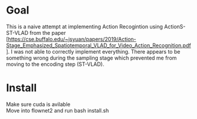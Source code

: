 # Goal 
This is a naive attempt at implementing Action Recogintion using ActionS-ST-VLAD from the paper [https://cse.buffalo.edu/~jsyuan/papers/2019/Action-Stage_Emphasized_Spatiotemporal_VLAD_for_Video_Action_Recognition.pdf].  I was not able to correctly implement everything.  There appears to be something wrong during the sampling stage which prevented me from moving to the encoding step (ST-VLAD).




# Install
Make sure cuda is avilable  
Move into flownet2 and run bash install.sh

